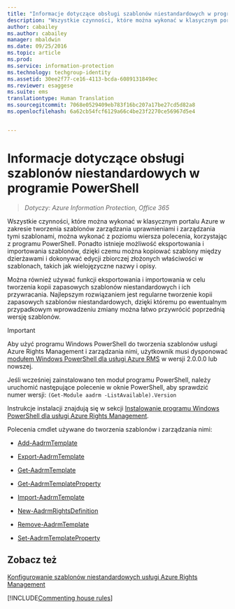 ```yaml
---
title: "Informacje dotyczące obsługi szablonów niestandardowych w programie PowerShell | Azure Information Protection"
description: "Wszystkie czynności, które można wykonać w klasycznym portalu Azure w zakresie tworzenia szablonów zarządzania uprawnieniami i zarządzania tymi szablonami, można wykonać z poziomu wiersza polecenia, korzystając z programu PowerShell. Ponadto istnieje możliwość eksportowania i importowania szablonów, dzięki czemu można kopiować szablony między dzierżawami i dokonywać edycji zbiorczej złożonych właściwości w szablonach, takich jak wielojęzyczne nazwy i opisy."
author: cabailey
ms.author: cabailey
manager: mbaldwin
ms.date: 09/25/2016
ms.topic: article
ms.prod: 
ms.service: information-protection
ms.technology: techgroup-identity
ms.assetid: 30ee2f77-ce16-4113-bcda-6089131849ec
ms.reviewer: esaggese
ms.suite: ems
translationtype: Human Translation
ms.sourcegitcommit: 7068e0529409eb783f16bc207a17be27cd5d82a8
ms.openlocfilehash: 6a62cb54fcf6129a66c4be23f2270ce56967d5e4


---
```




# <a name="powershell-reference-for-custom-templates"></a>Informacje dotyczące obsługi szablonów niestandardowych w programie PowerShell

>*Dotyczy: Azure Information Protection, Office 365*

Wszystkie czynności, które można wykonać w klasycznym portalu Azure w zakresie tworzenia szablonów zarządzania uprawnieniami i zarządzania tymi szablonami, można wykonać z poziomu wiersza polecenia, korzystając z programu PowerShell. Ponadto istnieje możliwość eksportowania i importowania szablonów, dzięki czemu można kopiować szablony między dzierżawami i dokonywać edycji zbiorczej złożonych właściwości w szablonach, takich jak wielojęzyczne nazwy i opisy.

Można również używać funkcji eksportowania i importowania w celu tworzenia kopii zapasowych szablonów niestandardowych i ich przywracania. Najlepszym rozwiązaniem jest regularne tworzenie kopii zapasowych szablonów niestandardowych, dzięki któremu po ewentualnym przypadkowym wprowadzeniu zmiany można łatwo przywrócić poprzednią wersję szablonów.

> [!IMPORTANT]
> Aby użyć programu Windows PowerShell do tworzenia szablonów usługi Azure Rights Management i zarządzania nimi, użytkownik musi dysponować [modułem Windows PowerShell dla usługi Azure RMS](http://go.microsoft.com/fwlink/?LinkId=257721) w wersji 2.0.0.0 lub nowszej.
> 
> Jeśli wcześniej zainstalowano ten moduł programu PowerShell, należy uruchomić następujące polecenie w oknie PowerShell, aby sprawdzić numer wersji: `(Get-Module aadrm -ListAvailable).Version`

Instrukcje instalacji znajdują się w sekcji [Instalowanie programu Windows PowerShell dla usługi Azure Rights Management](install-powershell.md).

Polecenia cmdlet używane do tworzenia szablonów i zarządzania nimi:

-   [Add-AadrmTemplate](https://msdn.microsoft.com/library/azure/dn727075.aspx)

-   [Export-AadrmTemplate](https://msdn.microsoft.com/library/azure/dn727078.aspx)

-   [Get-AadrmTemplate](https://msdn.microsoft.com/library/azure/dn727079.aspx)

-   [Get-AadrmTemplateProperty](https://msdn.microsoft.com/library/azure/dn727081.aspx)

-   [Import-AadrmTemplate](https://msdn.microsoft.com/library/azure/dn727077.aspx)

-   [New-AadrmRightsDefinition](https://msdn.microsoft.com/library/azure/dn727080.aspx)

-   [Remove-AadrmTemplate](https://msdn.microsoft.com/library/azure/dn727082.aspx)

-   [Set-AadrmTemplateProperty](https://msdn.microsoft.com/library/azure/dn727076.aspx)



## <a name="see-also"></a>Zobacz też
[Konfigurowanie szablonów niestandardowych usługi Azure Rights Management](configure-custom-templates.md)

[!INCLUDE[Commenting house rules](../includes/houserules.md)]


<!--HONumber=Jan17_HO4-->


